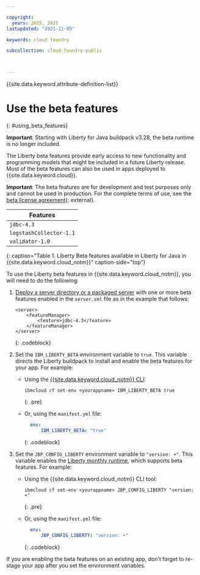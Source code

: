 ```yaml
---

copyright:
  years: 2015, 2021
lastupdated: "2021-11-05"

keywords: cloud foundry

subcollection: cloud-foundry-public



---
```



{{site.data.keyword.attribute-definition-list}}

# Use the beta features
{: #using_beta_features}

**Important**:  Starting with Liberty for Java buildpack v3.28, the beta runtime is no longer included.  

The Liberty beta features provide early access to new functionality and programming models that might be included in a future Liberty release. Most of the beta features can also be used in apps deployed to {{site.data.keyword.cloud}}.

**Important**: The beta features are for development and test purposes only and cannot be used in production. For the complete terms of use, see the [beta license agreement](http://public.dhe.ibm.com/ibmdl/export/pub/software/websphere/wasdev/downloads/wlp/beta/lafiles/en.html){: external}.

| Features |
| ------ |
| `jdbc-4.3` |
| `logstashCollector-1.1` |
| `validator-1.0` |
{: caption="Table 1. Liberty Beta features available in Liberty for Java in {{site.data.keyword.cloud_notm}}" caption-side="top"}

To use the Liberty beta features in {{site.data.keyword.cloud_notm}}, you will need to do the following:

1. [Deploy a server directory or a packaged server](/docs/cloud-foundry-public?topic=cloud-foundry-public-options_for_pushing) with one or more beta features enabled in the `server.xml` file as in the example that follows:

    ```text
    <server>
        <featureManager>
            <feature>jdbc-4.3</feature>
        </featureManager>
    </server>
    ```
    {: .codeblock}

2.  Set the `IBM_LIBERTY_BETA` environment variable to `true`. This variable directs the Liberty buildpack to install and enable the beta features for your app.  For example:
   
    * Using the [{{site.data.keyword.cloud_notm}} CLI](/docs/cli?topic=cli-install-ibmcloud-cli):
    
        ```text
        ibmcloud cf set-env <yourappname> IBM_LIBERTY_BETA true
        ```
        {: .pre}

    * Or, using the `manifest.yml` file:
    
        ```yaml
          env:
              IBM_LIBERTY_BETA: "true"
        ```
        {: .codeblock}

3. Set the `JBP_CONFIG_LIBERTY` environment variable to `"version: +"`. This variable enables the [Liberty monthly runtime](/docs/cloud-foundry-public?topic=cloud-foundry-public-buildpack_defauts#liberty_versions), which supports beta features. For example:
    
    * Using the {{site.data.keyword.cloud_notm}} CLI tool:
    
        ```text
        ibmcloud cf set-env <yourappname> JBP_CONFIG_LIBERTY "version: +"
        ```
        {: .pre}

    * Or, using the `manifest.yml` file:
    
        ```yaml
          env:
              JBP_CONFIG_LIBERTY: "version: +"
        ```
        {: .codeblock}

If you are enabling the beta features on an existing app, don't forget to re-stage your app after you set the environment variables.


